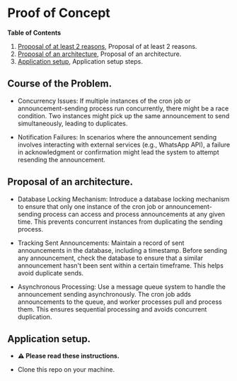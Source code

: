 #  Proof of Concept

**Table of Contents**
1. [Proposal of at least 2 reasons](#Course-of-the-Problem), Proposal of at least 2 reasons.
2. [Proposal of an architecture](#Proposal-of-an-architecture), Proposal of an architecture.
3. [Application setup](#Application-setup), Application setup steps.


## Course of the Problem.

* Concurrency Issues: If multiple instances of the cron job or announcement-sending process run concurrently, there might be a race condition. Two instances might pick up the same announcement to send simultaneously, leading to duplicates.

* Notification Failures: In scenarios where the announcement sending involves interacting with external services (e.g., WhatsApp API), a failure in acknowledgment or confirmation might lead the system to attempt resending the announcement.


## Proposal of an architecture.

* Database Locking Mechanism: Introduce a database locking mechanism to ensure that only one instance of the cron job or announcement-sending process can access and process announcements at any given time. This prevents concurrent instances from duplicating the sending process.

* Tracking Sent Announcements: Maintain a record of sent announcements in the database, including a timestamp. Before sending any announcement, check the database to ensure that a similar announcement hasn't been sent within a certain timeframe. This helps avoid duplicate sends.

* Asynchronous Processing: Use a message queue system to handle the announcement sending asynchronously. The cron job adds announcements to the queue, and worker processes pull and process them. This ensures sequential processing and avoids concurrent duplication.

## Application setup.



* **⚠️ Please read these instructions.**

* Clone this repo on your machine.

